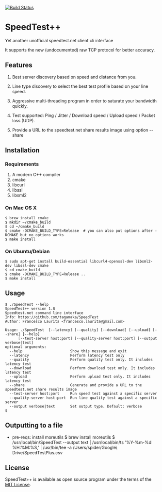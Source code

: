 [![Build Status](https://travis-ci.org/taganaka/SpeedTest.svg?branch=master)](https://travis-ci.org/taganaka/SpeedTest)

# SpeedTest++

Yet another unofficial speedtest.net client cli interface

It supports the new (undocumented) raw TCP protocol for better accuracy.

## Features

1. Best server discovery based on speed and distance from you.

2. Line type discovery to select the best test profile based on your line speed.

3. Aggressive multi-threading program in order to saturate your bandwidth quickly.

4. Test supported: Ping / Jitter / Download speed / Upload speed / Packet loss (UDP).

5. Provide a URL to the speedtest.net share results image using option --share

## Installation

### Requirements

1. A modern C++ compiler
2. cmake
3. libcurl
4. libssl
5. libxml2

### On Mac OS X

```
$ brew install cmake
$ mkdir ~/cmake_build
$ cd ~/cmake_build
$ cmake -DCMAKE_BUILD_TYPE=Release  # you can also put options after -DCMAKE but no options works
$ make install
```

### On Ubuntu/Debian

```
$ sudo apt-get install build-essential libcurl4-openssl-dev libxml2-dev libssl-dev cmake
$ cd cmake_build
$ cmake -DCMAKE_BUILD_TYPE=Release ..
$ make install
```

## Usage

```
$ ./SpeedTest --help
SpeedTest++ version 1.8
Speedtest.net command line interface
Info: https://github.com/taganaka/SpeedTest
Author: Francesco Laurita <francesco.laurita@gmail.com>

Usage: ./SpeedTest  [--latency] [--quality] [--download] [--upload] [--share] [--help]
      [--test-server host:port] [--quality-server host:port] [--output verbose|text]
optional arguments:
  --help                      Show this message and exit
  --latency                   Perform latency test only
  --quality                   Perform quality test only. It includes latency test
  --download                  Perform download test only. It includes latency test
  --upload                    Perform upload test only. It includes latency test
  --share                     Generate and provide a URL to the speedtest.net share results image
  --test-server host:port     Run speed test against a specific server
  --quality-server host:port  Run line quality test against a specific server
  --output verbose|text       Set output type. Default: verbose
$
```
## Outputting to a file
- pre-reqs: install moreutils
$ brew install moreutils
$  /usr/local/bin/SpeedTest --output text |  /usr/local/bin/ts '%Y-%m-%d %H:%M:%S,' | /usr/bin/tee -a /Users/spider/Google\\ Drive/SpeedTestPlus.csv

## License

SpeedTest++ is available as open source program under the terms of the [MIT License](http://opensource.org/licenses/MIT).

